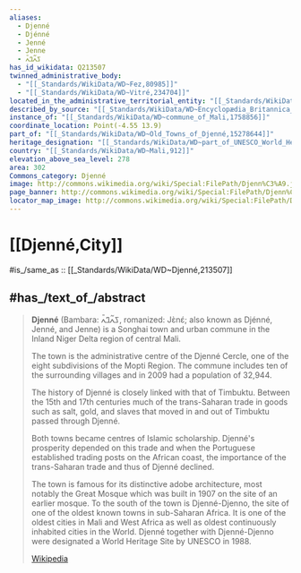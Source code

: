 ```yaml
---
aliases:
  - Djenné
  - Djénné
  - Jenné
  - Jenne
  - ߖߍ߬ߣߍ߫
has_id_wikidata: Q213507
twinned_administrative_body:
  - "[[_Standards/WikiData/WD~Fez,80985]]"
  - "[[_Standards/WikiData/WD~Vitré,234704]]"
located_in_the_administrative_territorial_entity: "[[_Standards/WikiData/WD~Mopti_Region,214155]]"
described_by_source: "[[_Standards/WikiData/WD~Encyclopædia_Britannica_11th_edition,867541]]"
instance_of: "[[_Standards/WikiData/WD~commune_of_Mali,1758856]]"
coordinate_location: Point(-4.55 13.9)
part_of: "[[_Standards/WikiData/WD~Old_Towns_of_Djenné,15278644]]"
heritage_designation: "[[_Standards/WikiData/WD~part_of_UNESCO_World_Heritage_Site,43113623]]"
country: "[[_Standards/WikiData/WD~Mali,912]]"
elevation_above_sea_level: 278
area: 302
Commons_category: Djenné
image: http://commons.wikimedia.org/wiki/Special:FilePath/Djenn%C3%A9.jpg
page_banner: http://commons.wikimedia.org/wiki/Special:FilePath/Djenn%C3%A9%20banner.jpg
locator_map_image: http://commons.wikimedia.org/wiki/Special:FilePath/Djenne-locmap2.png
---
```


# [[Djenné,City]] 

#is_/same_as :: [[_Standards/WikiData/WD~Djenné,213507]] 

## #has_/text_of_/abstract 

> **Djenné** (Bambara: ߖߍ߬ߣߍ߫, romanized: Jɛ̀nɛ́; also known as Djénné, Jenné, and Jenne) 
> is a Songhai town and urban commune in the Inland Niger Delta region of central Mali. 
> 
> The town is the administrative centre of the Djenné Cercle, one of the eight subdivisions of the Mopti Region. 
> The commune includes ten of the surrounding villages and in 2009 had a population of 32,944.
>
> The history of Djenné is closely linked with that of Timbuktu. 
> Between the 15th and 17th centuries much of the trans-Saharan trade in goods such as salt, gold, 
> and slaves that moved in and out of Timbuktu passed through Djenné. 
> 
> Both towns became centres of Islamic scholarship. 
> Djenné's prosperity depended on this trade 
> and when the Portuguese established trading posts on the African coast, 
> the importance of the trans-Saharan trade and thus of Djenné declined.
>
> The town is famous for its distinctive adobe architecture, 
> most notably the Great Mosque which was built in 1907 on the site of an earlier mosque. 
> To the south of the town is Djenné-Djenno, the site of one of the oldest known towns in sub-Saharan Africa. 
> It is one of the oldest cities in Mali and West Africa as well as oldest continuously inhabited cities in the World. 
> Djenné together with Djenné-Djenno were designated a World Heritage Site by UNESCO in 1988.
>
> [Wikipedia](https://en.wikipedia.org/wiki/Djenn%C3%A9) 

